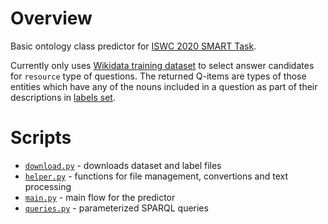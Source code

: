 # Overview
Basic ontology class predictor for [ISWC 2020 SMART Task](https://smart-task.github.io/2020/).

Currently only uses [Wikidata training dataset](https://raw.githubusercontent.com/michal-kapala/smart-prediction-task-iswc2020/master/Wikidata/lcquad2_anstype_wikidata_train.json) to select answer candidates for `resource` type of questions. The returned Q-items are types of those entities which have any of the nouns included in a question as part of their descriptions in [labels set](https://github.com/michal-kapala/smart-prediction-task-iswc2020/blob/master/Wikidata/wikidata__qid_label.csv).

# Scripts

- [`download.py`](https://github.com/michal-kapala/smart-prediction-task-iswc2020/blob/master/download.py) - downloads dataset and label files
- [`helper.py`](https://github.com/michal-kapala/smart-prediction-task-iswc2020/blob/master/helper.py) - functions for file management, convertions and text processing
- [`main.py`](https://github.com/michal-kapala/smart-prediction-task-iswc2020/blob/master/main.py) - main flow for the predictor
- [`queries.py`](https://github.com/michal-kapala/smart-prediction-task-iswc2020/blob/master/queries.py) - parameterized SPARQL queries
